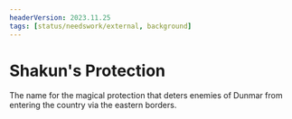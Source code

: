```yaml
---
headerVersion: 2023.11.25
tags: [status/needswork/external, background]
---
```

# Shakun's Protection

The name for the magical protection that deters enemies of Dunmar from entering the country via the eastern borders. 